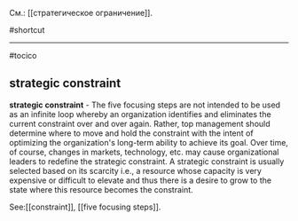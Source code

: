 См.: [[стратегическое ограничение]].

#shortcut




<hr/>

#tocico

## strategic constraint

<b>strategic constraint</b> -  The five focusing steps are not intended to be used as an infinite loop whereby an organization identifies and eliminates the current constraint over and over again. Rather, top management should determine where to move and hold the constraint with the intent of optimizing the organization's long-term ability to achieve its goal. Over time, of course, changes in markets, technology, etc. may cause organizational leaders to redefine the strategic constraint.  A strategic constraint is usually selected based on its scarcity i.e., a resource whose capacity is very expensive or difficult to elevate and thus there is a desire to grow to the state where this resource becomes the constraint. 



See:[[constraint]], [[five focusing steps]].
